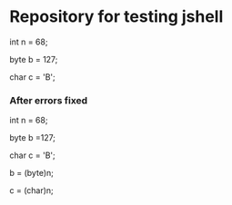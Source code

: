 # Repository  for testing jshell

int n = 68;

byte b = 127;

char c = 'B';

### After errors fixed


int n = 68;

byte b =127;

char c = 'B';

b = (byte)n;

c = (char)n;
